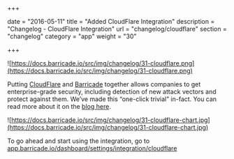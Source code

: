 +++

date = "2016-05-11"
title = "Added CloudFlare Integration"
description = "Changelog - CloudFlare Integration"
url = "changelog/cloudflare"
section = "changelog"
category = "app"
weight = "30"

+++

![https://docs.barricade.io/src/img/changelog/31-cloudflare.png](https://docs.barricade.io/src/img/changelog/31-cloudflare.png)

Putting [CloudFlare](https://www.cloudflare.com/) and [Barricade](https://barricade.io) together allows companies to get enterprise-grade security, including detection of new attack vectors and protect against them. We’ve made this “one-click trivial” in-fact. You can read more about it on the [blog here](https://blog.barricade.io/cloudflare-meet-barricade/).

![https://docs.barricade.io/src/img/changelog/31-cloudflare-chart.jpg](https://docs.barricade.io/src/img/changelog/31-cloudflare-chart.jpg)

To go ahead and start using the integration, go to [app.barricade.io/dashboard/settings/integration/cloudflare](https://app.barricade.io/dashboard/settings/integration/cloudflare)
